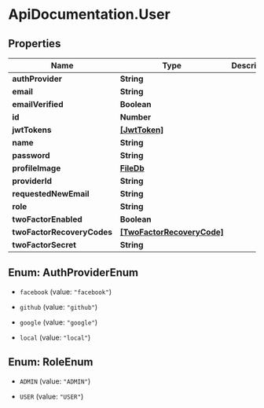 # ApiDocumentation.User

## Properties

Name | Type | Description | Notes
------------ | ------------- | ------------- | -------------
**authProvider** | **String** |  | [optional] 
**email** | **String** |  | [optional] 
**emailVerified** | **Boolean** |  | [optional] 
**id** | **Number** |  | [optional] 
**jwtTokens** | [**[JwtToken]**](JwtToken.md) |  | [optional] 
**name** | **String** |  | [optional] 
**password** | **String** |  | [optional] 
**profileImage** | [**FileDb**](FileDb.md) |  | [optional] 
**providerId** | **String** |  | [optional] 
**requestedNewEmail** | **String** |  | [optional] 
**role** | **String** |  | [optional] 
**twoFactorEnabled** | **Boolean** |  | [optional] 
**twoFactorRecoveryCodes** | [**[TwoFactorRecoveryCode]**](TwoFactorRecoveryCode.md) |  | [optional] 
**twoFactorSecret** | **String** |  | [optional] 



## Enum: AuthProviderEnum


* `facebook` (value: `"facebook"`)

* `github` (value: `"github"`)

* `google` (value: `"google"`)

* `local` (value: `"local"`)





## Enum: RoleEnum


* `ADMIN` (value: `"ADMIN"`)

* `USER` (value: `"USER"`)




